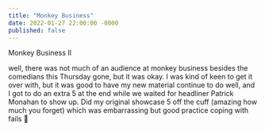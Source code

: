```yaml
---
title: "Monkey Business"
date: 2022-01-27 22:00:00 -0000
published: false
---
```


Monkey Business II

well, there was not much of an audience at monkey business besides the comedians this Thursday gone, but it was okay.  I was kind of keen to get it over with, but it was good to have my new material continue to do well, and I got to do an extra 5 at the end while we waited for headliner Patrick Monahan to show up.  Did my original showcase 5 off the cuff (amazing how much you forget) which was embarrassing but good practice coping with fails 🙂